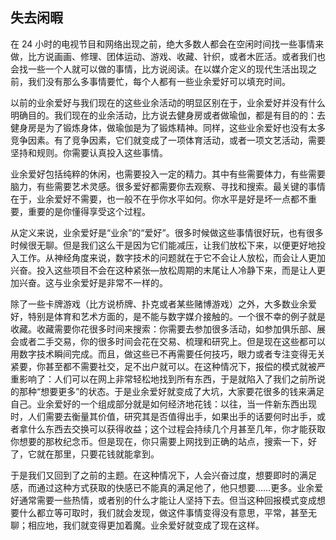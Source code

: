 ## 失去闲暇

  在 24 小时的电视节目和网络出现之前，绝大多数人都会在空闲时间找一些事情来做，比方说画画、修理、团体运动、游戏、收藏、针织，或者木匠活。或者我们也会找一些一个人就可以做的事情，比方说阅读。在以媒介定义的现代生活出现之前，我们没有那么多事情要忙，每个人都有一些业余爱好可以填充时间。

  以前的业余爱好与我们现在的这些业余活动的明显区别在于，业余爱好并没有什么明确目的。我们现在的业余活动，比方说去健身房或者做瑜伽，都是有目的的：去健身房是为了锻炼身体，做瑜伽是为了锻炼精神。同样，这些业余爱好也没有太多竞争因素。有了竞争因素，它们就变成了一项体育活动，或者一项文艺活动，需要坚持和规则。你需要认真投入这些事情。

  业余爱好包括纯粹的休闲，也需要投入一定的精力。其中有些需要体力，有些需要脑力，有些需要艺术灵感。很多爱好都需要你去观察、寻找和搜索。最关键的事情在于，业余爱好不需要，也一般不在乎你水平如何。你水平是好是坏一点都不重要，重要的是你懂得享受这个过程。

  从定义来说，业余爱好是“业余”的“爱好”。很多时候做这些事情很好玩，也有很多时候很无聊。但是我们这么干是因为它们能减压，让我们放松下来，以便更好地投入工作。从神经角度来说，数字技术的问题就在于它不会让人放松，而会让人更加兴奋。投入这些项目不会在这种紧张—放松周期的末尾让人冷静下来，而是让人更加兴奋。这与业余爱好是非常不一样的。

  除了一些卡牌游戏（比方说桥牌、扑克或者某些赌博游戏）之外，大多数业余爱好，特别是体育和艺术方面的，是不能与数字媒介接触的。一个很不幸的例子就是收藏。收藏需要你花很多时间来搜索：你需要去参加很多活动，如参加俱乐部、展会或者二手交易，你的很多时间会花在交易、梳理和研究上。但是现在这些都可以用数字技术瞬间完成。而且，做这些已不再需要任何技巧，眼力或者专注变得无关紧要，你甚至都不需要社交，足不出户就可以。在这种情况下，报偿的模式就被严重影响了：人们可以在网上非常轻松地找到所有东西，于是就陷入了我们之前所说的那种“想要更多”的状态。于是业余爱好就变成了大坑，大家要花很多的钱来满足自己。业余爱好的一个组成部分就是如何经济地花钱：以往，当一件新东西出现时，人们需要去衡量其价值，研究其是否值得出手，如果出手的话要何时出手，或者拿什么东西去交换可以获得收益；这个过程会持续几个月甚至几年，你才能获取你想要的那枚纪念币。但是现在，你只需要上网找到正确的站点，搜索一下，好了，它就在那里，只要花钱就能拿到。

  于是我们又回到了之前的主题。在这种情况下，人会兴奋过度，想要即时的满足感，而通过这种方式获取的快感已不能真的满足他了，他只想要……更多。业余爱好通常需要一些热情，或者别的什么才能让人坚持下去。但当这种回报模式变成想要什么都立等可取时，我们就会发现，做这件事情变得没有意思，平常，甚至无聊；相应地，我们就变得更加着魔。业余爱好就变成了现在这样。
